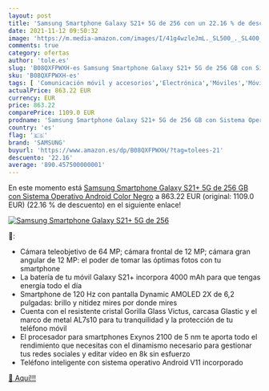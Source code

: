```yaml
---
layout: post
title: 'Samsung Smartphone Galaxy S21+ 5G de 256 con un 22.16 % de descuento'
date: 2021-11-12 09:50:32
image: 'https://m.media-amazon.com/images/I/41g4wzleJmL._SL500_._SL400_.jpg'
comments: true
category: ofertas
author: 'tole.es'
slug: 'B08QXFPWXH-es Samsung Smartphone Galaxy S21+ 5G de 256 GB con Sistema...'
sku: 'B08QXFPWXH-es'
tags: [ 'Comunicación móvil y accesorios','Electrónica','Móviles','Móviles y smartphones libres','android','samsung', ]
actualPrice: 863.22 EUR
currency: EUR
price: 863.22
comparePrice: 1109.0 EUR
prodname: 'Samsung Smartphone Galaxy S21+ 5G de 256 GB con Sistema Operativo Android Color Negro'
country: 'es'
flag: '🇪🇸'
brand: 'SAMSUNG'
buyurl: 'https://www.amazon.es/dp/B08QXFPWXH/?tag=tolees-21'
descuento: '22.16'
average: '890.457500000001'
---
```


En este momento está [Samsung Smartphone Galaxy S21+ 5G de 256 GB con Sistema Operativo Android Color Negro](https://www.amazon.es/dp/B08QXFPWXH/?tag=tolees-21) a 863.22 EUR (original: 1109.0 EUR) (22.16 %  de descuento) en el siguiente enlace!

[![Samsung Smartphone Galaxy S21+ 5G de 256](https://m.media-amazon.com/images/I/41g4wzleJmL._SL500_._SL400_.jpg)](https://www.amazon.es/dp/B08QXFPWXH/?tag=tolees-21)

🔎:

- Cámara teleobjetivo de 64 MP; cámara frontal de 12 MP; cámara gran angular de 12 MP: el poder de tomar las óptimas fotos con tu smartphone
- La batería de tu móvil Galaxy S21+ incorpora 4000 mAh para que tengas energía todo el día
- Smartphone de 120 Hz con pantalla Dynamic AMOLED 2X de 6,2 pulgadas: brillo y nitidez mires por donde mires
- Cuenta con el resistente cristal Gorilla Glass Victus, carcasa Glastic y el marco de metal AL7s10 para tu tranquilidad y la protección de tu teléfono móvil
- El procesador para smartphones Exynos 2100 de 5 nm te aporta todo el rendimiento que necesitas con el dinamismo necesario para gestionar tus redes sociales y editar vídeo en 8k sin esfuerzo
- Teléfono inteligente con sistema operativo Android V11 incorporado

[🛒 Aquí!!!](https://www.amazon.es/dp/B08QXFPWXH/?tag=tolees-21)
